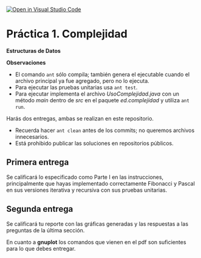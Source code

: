 [![Open in Visual Studio Code](https://classroom.github.com/assets/open-in-vscode-718a45dd9cf7e7f842a935f5ebbe5719a5e09af4491e668f4dbf3b35d5cca122.svg)](https://classroom.github.com/online_ide?assignment_repo_id=13687361&assignment_repo_type=AssignmentRepo)
# Práctica 1. Complejidad
**Estructuras de Datos**

**Observaciones**
* El comando ```ant``` sólo compila; también genera el ejecutable cuando el archivo principal ya fue agregado, pero no lo ejecuta.
* Para ejecutar las pruebas unitarias usa ```ant test```.
* Para ejecutar implementa el archivo _UsoComplejidad.java_ con un método _main_ dentro de _src_ en el paquete _ed.complejidad_ y utiliza ```ant run```.

Harás dos entregas, ambas se realizan en este repositorio. 
* Recuerda hacer ```ant clean``` antes de los commits; no queremos archivos innecesarios.
* Está prohibido publicar las soluciones en repositorios públicos.

## Primera entrega

Se calificará lo especificado como Parte I en las instrucciones, principalmente que hayas implementado correctamente Fibonacci y Pascal en sus versiones iterativa y recursiva con sus pruebas unitarias.

## Segunda entrega

Se calificará tu reporte con las gráficas generadas y las respuestas a las preguntas de la última sección.

En cuanto a **gnuplot** los comandos que vienen en el pdf son suficientes para lo 
que debes entregar.
